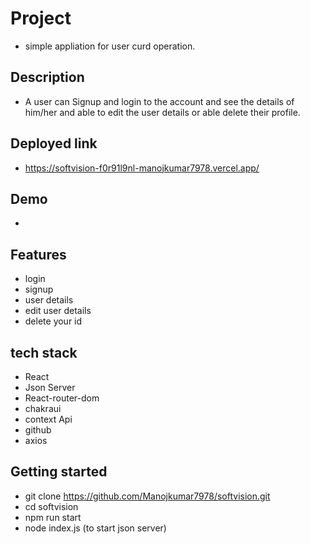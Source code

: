 # Project
- simple appliation for user curd operation.

## Description
- A user can Signup and login to the account and see the details of him/her and able to edit the user details or able delete their profile.

## Deployed link
- https://softvision-f0r91l9nl-manojkumar7978.vercel.app/

## Demo
- 

## Features

- login
- signup
- user details
- edit user details
- delete your id

## tech stack
- React
- Json Server
- React-router-dom
- chakraui
- context Api
- github
- axios

## Getting started
- git clone https://github.com/Manojkumar7978/softvision.git
- cd softvision
- npm run start
- node index.js (to start json server)
